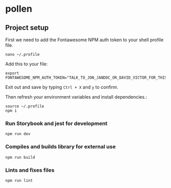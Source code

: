 # pollen

## Project setup

First we need to add the Fontawesome NPM auth token to your shell profile file.

```
nano ~/.profile
```

Add this to your file:

```
export FONTAWESOME_NPM_AUTH_TOKEN="TALK_TO_JON_JANDOC_OR_DAVID_VICTOR_FOR_THIS_TOKEN"
```

Exit out and save by typing `Ctrl + X` and `y` to confirm.

Then refresh your environment variables and install dependencies.:

```
source ~/.profile
npm i
```

### Run Storybook and jest for development

```
npm run dev
```

### Compiles and builds library for external use

```
npm run build
```

### Lints and fixes files

```
npm run lint
```
